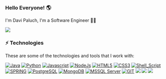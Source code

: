 

### Hello Everyone! 🌎

I'm Davi Paluch, I'm a Software Engineer 🐱‍💻

[![](https://img.shields.io/badge/LinkedIn-0077B5?style=for-the-badge&logo=linkedin&logoColor=white)](https://www.linkedin.com/in/davi-paluch-11377b22b/)


### ⚡ Technologies
These are some of the technologies and tools that I work with:

[![Java](https://img.shields.io/badge/Java-ED8B00?style=for-the-badge&color=blue)]() 
[![Python](https://img.shields.io/badge/Python-14354C?style=flat&logo=python&logoColor=white)]() 
[![Javascript](https://img.shields.io/badge/JavaScript-F7DF1E?style=for-the-badge&logo=javascript&logoColor=black)]() 
[![NodeJs](https://img.shields.io/badge/Node.js-43853D?style=for-the-badge&logo=node.js&logoColor=white)]() 
[![HTML5](https://img.shields.io/badge/HTML5-E34F26?style=for-the-badge&logo=html5&logoColor=white)]() 
[![CSS3](https://img.shields.io/badge/CSS3-1572B6?style=for-the-badge&logo=css3&logoColor=white)]() 
[![Shell_Script](https://img.shields.io/badge/Shell_Script-121011?style=for-the-badge&logo=gnu-bash&logoColor=white)]() 
[![SPRING](https://img.shields.io/badge/Spring-6DB33F?style=for-the-badge&logo=spring&logoColor=white)]() 
[![PostgreSQL](https://img.shields.io/badge/PostgreSQL-316192?style=for-the-badge&logo=postgresql&logoColor=white)]() 
[![MongoDB](https://img.shields.io/badge/MongoDB-4EA94B?style=for-the-badge&logo=mongodb&logoColor=white)]()
[![MSSQL Server](https://img.shields.io/badge/Microsoft%20SQL%20Server-CC2927?style=for-the-badge&logo=microsoft%20sql%20server&logoColor=white)]()
[![GIT](https://img.shields.io/badge/GIT-E44C30?style=for-the-badge&logo=git&logoColor=white)]()
[![](https://img.shields.io/badge/Debian-A81D33?style=for-the-badge&logo=debian&logoColor=white)]()
[![](https://img.shields.io/badge/Linux-FCC624?style=for-the-badge&logo=linux&logoColor=black)]()
[![](https://img.shields.io/badge/docker-%230db7ed.svg?style=for-the-badge&logo=docker&logoColor=white)]()
